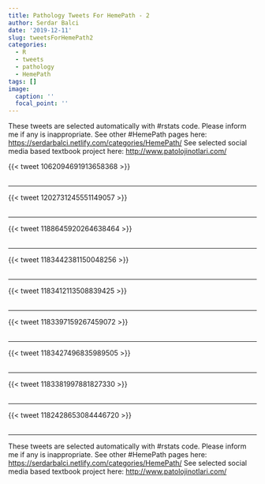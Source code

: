```yaml
---
title: Pathology Tweets For HemePath - 2
author: Serdar Balci
date: '2019-12-11'
slug: tweetsForHemePath2
categories:
  - R
  - tweets
  - pathology
  - HemePath
tags: []
image:
  caption: ''
  focal_point: ''
---
```



These tweets are selected automatically with #rstats code. Please inform me if any is inappropriate.
See other #HemePath pages here: https://serdarbalci.netlify.com/categories/HemePath/ 
See selected social media based textbook project here: http://www.patolojinotlari.com/

{{< tweet 1062094691913658368 >}}
<br>
<br>
<hr>
{{< tweet 1202731245551149057 >}}
<br>
<br>
<hr>
{{< tweet 1188645920264638464 >}}
<br>
<br>
<hr>
{{< tweet 1183442381150048256 >}}
<br>
<br>
<hr>
{{< tweet 1183412113508839425 >}}
<br>
<br>
<hr>
{{< tweet 1183397159267459072 >}}
<br>
<br>
<hr>
{{< tweet 1183427496835989505 >}}
<br>
<br>
<hr>
{{< tweet 1183381997881827330 >}}
<br>
<br>
<hr>
{{< tweet 1182428653084446720 >}}
<br>
<br>
<hr>


These tweets are selected automatically with #rstats code. Please inform me if any is inappropriate.
See other #HemePath pages here: https://serdarbalci.netlify.com/categories/HemePath/ 
See selected social media based textbook project here: http://www.patolojinotlari.com/
